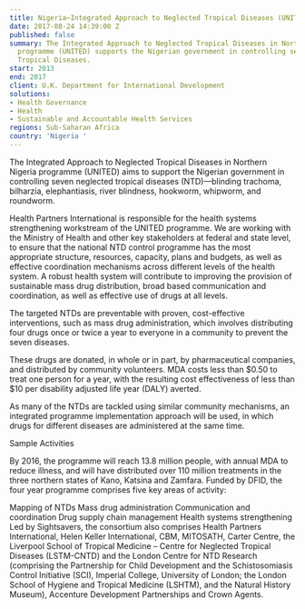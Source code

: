```yaml
---
title: Nigeria—Integrated Approach to Neglected Tropical Diseases (UNITED)
date: 2017-08-24 14:39:00 Z
published: false
summary: The Integrated Approach to Neglected Tropical Diseases in Northern Nigeria
  programme (UNITED) supports the Nigerian government in controlling seven Neglected
  Tropical Diseases.
start: 2013
end: 2017
client: U.K. Department for International Development
solutions:
- Health Governance
- Health
- Sustainable and Accountable Health Services
regions: Sub-Saharan Africa
country: 'Nigeria '
---
```


The Integrated Approach to Neglected Tropical Diseases in Northern Nigeria programme (UNITED) aims to support the Nigerian government in controlling seven neglected tropical diseases (NTD)—blinding trachoma, bilharzia, elephantiasis, river blindness, hookworm, whipworm, and roundworm.

Health Partners International is responsible for the health systems strengthening workstream of the UNITED programme. We are working with the Ministry of Health and other key stakeholders at federal and state level, to ensure that the national NTD control programme has the most appropriate structure, resources, capacity, plans and budgets, as well as effective coordination mechanisms across different levels of the health system. A robust health system will contribute to improving the provision of sustainable mass drug distribution, broad based communication and coordination, as well as effective use of drugs at all levels.

The targeted NTDs are preventable with proven, cost-effective interventions, such as mass drug administration, which involves distributing four drugs once or twice a year to everyone in a community to prevent the seven diseases.

These drugs are donated, in whole or in part, by pharmaceutical companies, and distributed by community volunteers. MDA costs less than $0.50 to treat one person for a year, with the resulting cost effectiveness of less than $10 per disability adjusted life year (DALY) averted.

As many of the NTDs are tackled using similar community mechanisms, an integrated programme implementation approach will be used, in which drugs for different diseases are administered at the same time.

Sample Activities 


By 2016, the programme will reach 13.8 million people, with annual MDA to reduce illness, and will have distributed over 110 million treatments in the three northern states of Kano, Katsina and Zamfara. Funded by DFID, the four year programme comprises five key areas of activity:

Mapping of NTDs
Mass drug administration
Communication and coordination
Drug supply chain management
Health systems strengthening
Led by Sightsavers, the consortium also comprises Health Partners International, Helen Keller International, CBM, MITOSATH, Carter Centre, the Liverpool School of Tropical Medicine – Centre for Neglected Tropical Diseases (LSTM-CNTD) and the London Centre for NTD Research (comprising the Partnership for Child Development and the Schistosomiasis Control Initiative (SCI), Imperial College, University of London; the London School of Hygiene and Tropical Medicine (LSHTM), and the Natural History Museum), Accenture Development Partnerships and Crown Agents. 